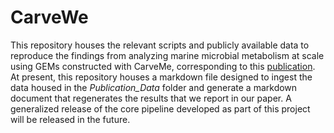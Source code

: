 # CarveWe
This repository houses the relevant scripts and publicly available data to reproduce the findings from analyzing marine microbial metabolism at scale using GEMs constructed with CarveMe, corresponding to this [publication](https://www.biorxiv.org/content/10.1101/2024.05.29.596556v1.abstract). At present, this repository houses a markdown file designed to ingest the data housed in the 
*Publication_Data* folder and generate a markdown document that regenerates the results that we report in our paper. A generalized release of the core pipeline developed as part of this project will be released in the future.